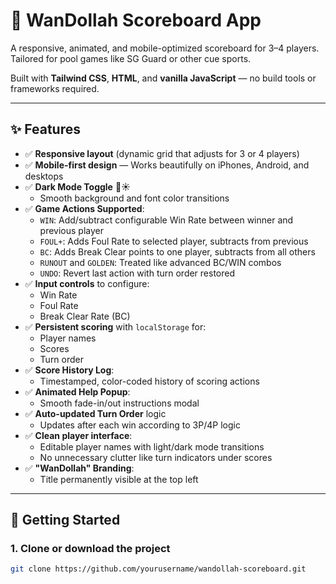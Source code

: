 # 🎯 WanDollah Scoreboard App

A responsive, animated, and mobile-optimized scoreboard for 3–4 players. Tailored for pool games like SG Guard or other cue sports.

Built with **Tailwind CSS**, **HTML**, and **vanilla JavaScript** — no build tools or frameworks required.

---

## ✨ Features

- ✅ **Responsive layout** (dynamic grid that adjusts for 3 or 4 players)
- ✅ **Mobile-first design** — Works beautifully on iPhones, Android, and desktops
- ✅ **Dark Mode Toggle** 🌙☀️
  - Smooth background and font color transitions
- ✅ **Game Actions Supported**:
  - `WIN`: Add/subtract configurable Win Rate between winner and previous player
  - `FOUL+`: Adds Foul Rate to selected player, subtracts from previous
  - `BC`: Adds Break Clear points to one player, subtracts from all others
  - `RUNOUT` and `GOLDEN`: Treated like advanced BC/WIN combos
  - `UNDO`: Revert last action with turn order restored
- ✅ **Input controls** to configure:
  - Win Rate
  - Foul Rate
  - Break Clear Rate (BC)
- ✅ **Persistent scoring** with `localStorage` for:
  - Player names
  - Scores
  - Turn order
- ✅ **Score History Log**:
  - Timestamped, color-coded history of scoring actions
- ✅ **Animated Help Popup**:
  - Smooth fade-in/out instructions modal
- ✅ **Auto-updated Turn Order** logic
  - Updates after each win according to 3P/4P logic
- ✅ **Clean player interface**:
  - Editable player names with light/dark mode transitions
  - No unnecessary clutter like turn indicators under scores
- ✅ **"WanDollah" Branding**:
  - Title permanently visible at the top left

---

## 🚀 Getting Started

### 1. Clone or download the project

```bash
git clone https://github.com/yourusername/wandollah-scoreboard.git
